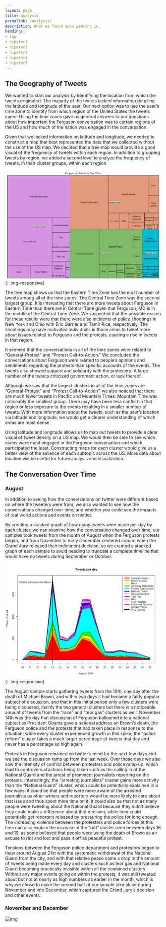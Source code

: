 ```yaml
---
layout: page
title: Analysis
permalink: /analysis/
description: What we found upon peering in.
headings:
- top
- hipster1
- hipster2
- hipster3
- hipster4
- hipster5
---
```


## The Geography of Tweets

We wanted to start our analysis by identifying the location from which the tweets originated. The majority of the tweets lacked information detailing the latitude and longitude of the user. Our next option was to use the user’s time zone to identify from which region of the United States the tweets came. Using the time zones gave us general answers to our questions about how important the Ferguson conversation was to certain regions of the US and how much of the nation was engaged in the conversation.

Given that we lacked information on latitude and longitude, we needed to construct a map that best represented the data that we collected without the use of the US map. We decided that a tree map would provide a good visual of the frequency of tweets within each region. In addition to grouping tweets by region, we added a second level to analyze the frequency of tweets, in their cluster groups, within each region.

![img](/assets/tweet_time_zone_tree_map.png){: .img-responsive}


The tree map shows us that the Eastern Time Zone has the most number of tweets among all of the time zones. The Central Time Zone was the second largest group. It is interesting that there are more tweets about Ferguson in Eastern Time than there are in Central Time given that Ferguson, MO is in the middle of the Central Time Zone. We suspected that the possible reason for these results were that there were also incidents of police shootings in New York and Ohio with Eric Garner and Tamir Rice, respectively. The shootings may have motivated individuals in those areas to tweet more about issues related to Ferguson and the protests, causing a rise in tweets in that region.

It seemed that the conversations in all of the time zones were related to “General-Protest” and “Protest Call-to-Action.” We concluded the conversations about Ferguson were related to people’s opinions and sentiments regarding the protests than specific accounts of the events. The tweets also showed support and solidarity with the protesters. A large number of the tweets criticized government action, or lack thereof.

Although we saw that the largest clusters in all of the time zones are “General-Protest” and “Protest Call-to-Action”, we also noticed that there are much fewer tweets in Pacific and Mountain Times. Mountain Time was noticeably the smallest group. There may have been less conflict in that region or less exposure to the events resulting in a smaller number of tweets. With more information about the tweets, such as the user’s location via latitude and longitude, we would get a clearer understanding of which areas are most dense.

Using latitude and longitude allows us to map out tweets to provide a clear visual of tweet density on a US map. We would then be able to see which states were most engaged in the Ferguson conversation and which participated the least. Constructing maps for each cluster would give us a better view of the salience of each subtopic across the US. More data about location will be useful for future analysis and visualization.

## The Conversation Over Time

### August

In addition to seeing how the conversations on twitter were different based on where the tweeters were from, we also wanted to see how the conversations changed over time, and whether you could see the impacts of real world actions and events on twitter.

By creating a stacked graph of how many tweets were made per day by each cluster, we can examine how the conversation changed over time; our samples took tweets from the month of August when the Ferguson protests began, and from November to early December centered around when the Grand Jury released their indictment decision, so we created a stacked graph of each sample to avoid needing to truncate a complete timeline that would have no tweets during September or October.

![img](/assets/august_tweets_stream_graph.png){: .img-responsive}

The August sample starts gathering tweets from the 10th, one day after the death of Michael Brown, and within two days it had become a fairly popular subject of discussion, and that in this initial period only a few clusters were being discussed, mainly the two general clusters but there is a noticeable amount of tweets from the “race” and “tear gas” clusters as well. November 14th was the day that discussion of Ferguson ballooned into a national subject as President Obama gave a national address on Brown’s death, the Ferguson police and the protests that had taken place in response to the situation; while every cluster experienced growth in this spike, the “police reform” cluster takes a much larger percentage of tweets that day and never has a percentage so high again.

Protests in Ferguson remained on twitter’s mind for the next few days and we see the discussion ramp up from the last week. Over those days we also saw the intensity of conflict between protesters and police ramp up, which lead to controversial actions being taken such as the calling in of the National Guard and the arrest of prominent journalists reporting on the protests.  Interestingly, the “arresting journalists” cluster gains more activity than the “National Guard” cluster, which could be potentially explained in a few ways: it could be that people were more aware of the arrested journalists as other writers and reporters would be more likely to care about that issue and thus spent more time on it, it could also be that not as many people were tweeting about the National Guard because they didn’t believe they could make a difference about that decision, while they could potentially get reporters released by pressuring the police for long enough. The increasing violence between the protesters and police forces at this time can also explain the increase in the “riot” cluster seen between days 18 and 19, as some believed that people were using the death of Brown as an excuse to riot and loot and pass it off as peaceful protest.

Tensions between the Ferguson police department and protestors began to thaw around August 21st with the systematic withdrawal of the National Guard from the city, and with that relative peace came a drop in the amount of tweets being made every day and clusters such as tear gas and National Guard becoming practically invisible within all the combined clusters.  Without any major events going on within the protests, it was still tweeted about but not at nearly as high numbers as earlier in the month, which is why we chose to make the second half of our sample take place during November and into December, which captured the Grand Jury’s decision and other events.

### November and December

![img]()